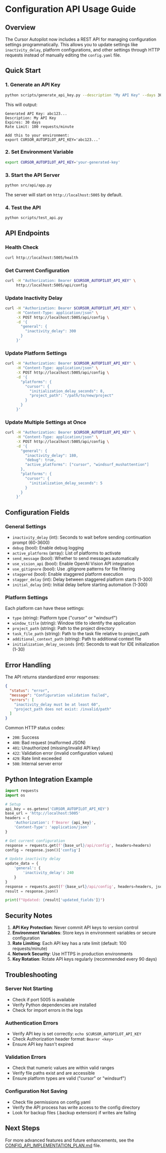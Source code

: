 # Configuration API Usage Guide

## Overview

The Cursor Autopilot now includes a REST API for managing configuration settings programmatically. This allows you to update settings like `inactivity_delay`, platform configurations, and other settings through HTTP requests instead of manually editing the `config.yaml` file.

## Quick Start

### 1. Generate an API Key

```bash
python scripts/generate_api_key.py --description "My API Key" --days 30
```

This will output:
```
Generated API Key: abc123...
Description: My API Key
Expires: 30 days
Rate Limit: 100 requests/minute

Add this to your environment:
export CURSOR_AUTOPILOT_API_KEY='abc123...'
```

### 2. Set Environment Variable

```bash
export CURSOR_AUTOPILOT_API_KEY='your-generated-key'
```

### 3. Start the API Server

```bash
python src/api/app.py
```

The server will start on `http://localhost:5005` by default.

### 4. Test the API

```bash
python scripts/test_api.py
```

## API Endpoints

### Health Check
```bash
curl http://localhost:5005/health
```

### Get Current Configuration
```bash
curl -H "Authorization: Bearer $CURSOR_AUTOPILOT_API_KEY" \
     http://localhost:5005/api/config
```

### Update Inactivity Delay
```bash
curl -H "Authorization: Bearer $CURSOR_AUTOPILOT_API_KEY" \
     -H "Content-Type: application/json" \
     -X POST http://localhost:5005/api/config \
     -d '{
       "general": {
         "inactivity_delay": 300
       }
     }'
```

### Update Platform Settings
```bash
curl -H "Authorization: Bearer $CURSOR_AUTOPILOT_API_KEY" \
     -H "Content-Type: application/json" \
     -X POST http://localhost:5005/api/config \
     -d '{
       "platforms": {
         "cursor": {
           "initialization_delay_seconds": 8,
           "project_path": "/path/to/new/project"
         }
       }
     }'
```

### Update Multiple Settings at Once
```bash
curl -H "Authorization: Bearer $CURSOR_AUTOPILOT_API_KEY" \
     -H "Content-Type: application/json" \
     -X POST http://localhost:5005/api/config \
     -d '{
       "general": {
         "inactivity_delay": 180,
         "debug": true,
         "active_platforms": ["cursor", "windsurf_mushattention"]
       },
       "platforms": {
         "cursor": {
           "initialization_delay_seconds": 5
         }
       }
     }'
```

## Configuration Fields

### General Settings
- `inactivity_delay` (int): Seconds to wait before sending continuation prompt (60-3600)
- `debug` (bool): Enable debug logging
- `active_platforms` (array): List of platforms to activate
- `send_message` (bool): Whether to send messages automatically
- `use_vision_api` (bool): Enable OpenAI Vision API integration
- `use_gitignore` (bool): Use .gitignore patterns for file filtering
- `staggered` (bool): Enable staggered platform execution
- `stagger_delay` (int): Delay between staggered platform starts (1-300)
- `initial_delay` (int): Initial delay before starting automation (1-300)

### Platform Settings
Each platform can have these settings:
- `type` (string): Platform type ("cursor" or "windsurf")
- `window_title` (string): Window title to identify the application
- `project_path` (string): Path to the project directory
- `task_file_path` (string): Path to the task file relative to project_path
- `additional_context_path` (string): Path to additional context file
- `initialization_delay_seconds` (int): Seconds to wait for IDE initialization (1-30)

## Error Handling

The API returns standardized error responses:

```json
{
  "status": "error",
  "message": "Configuration validation failed",
  "errors": [
    "inactivity_delay must be at least 60",
    "project_path does not exist: /invalid/path"
  ]
}
```

Common HTTP status codes:
- `200`: Success
- `400`: Bad request (malformed JSON)
- `401`: Unauthorized (missing/invalid API key)
- `422`: Validation error (invalid configuration values)
- `429`: Rate limit exceeded
- `500`: Internal server error

## Python Integration Example

```python
import requests
import os

# Setup
api_key = os.getenv('CURSOR_AUTOPILOT_API_KEY')
base_url = 'http://localhost:5005'
headers = {
    'Authorization': f'Bearer {api_key}',
    'Content-Type': 'application/json'
}

# Get current configuration
response = requests.get(f'{base_url}/api/config', headers=headers)
config = response.json()['config']

# Update inactivity delay
update_data = {
    'general': {
        'inactivity_delay': 240
    }
}
response = requests.post(f'{base_url}/api/config', headers=headers, json=update_data)
result = response.json()

print(f"Updated: {result['updated_fields']}")
```

## Security Notes

1. **API Key Protection**: Never commit API keys to version control
2. **Environment Variables**: Store keys in environment variables or secure configuration
3. **Rate Limiting**: Each API key has a rate limit (default: 100 requests/minute)
4. **Network Security**: Use HTTPS in production environments
5. **Key Rotation**: Rotate API keys regularly (recommended every 90 days)

## Troubleshooting

### Server Not Starting
- Check if port 5005 is available
- Verify Python dependencies are installed
- Check for import errors in the logs

### Authentication Errors
- Verify API key is set correctly: `echo $CURSOR_AUTOPILOT_API_KEY`
- Check Authorization header format: `Bearer <key>`
- Ensure API key hasn't expired

### Validation Errors
- Check that numeric values are within valid ranges
- Verify file paths exist and are accessible
- Ensure platform types are valid ("cursor" or "windsurf")

### Configuration Not Saving
- Check file permissions on config.yaml
- Verify the API process has write access to the config directory
- Look for backup files (.backup extension) if writes are failing

## Next Steps

For more advanced features and future enhancements, see the [CONFIG_API_IMPLEMENTATION_PLAN.md](CONFIG_API_IMPLEMENTATION_PLAN.md) file. 